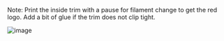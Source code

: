 Note: Print the inside trim with a pause for filament change to get the red logo. Add a bit of glue if the trim does not clip tight.

![image](https://user-images.githubusercontent.com/37383368/147126683-73154367-7062-472e-9e56-8c9978af204c.png)
